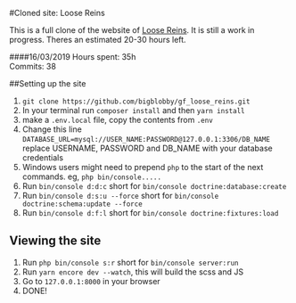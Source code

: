 #Cloned site: Loose Reins

This is a full clone of the website of [Loose Reins](https://www.loosereins.co.uk/). It is still a work in progress. Theres an estimated 20-30 hours left. 

####16/03/2019
Hours spent: 35h \
Commits: 38

##Setting up the site

1. `git clone https://github.com/bigblobby/gf_loose_reins.git`
2. In your terminal run `composer install` and then `yarn install`
3. make a `.env.local` file, copy the contents from `.env`
4. Change this line `DATABASE_URL=mysql://USER_NAME:PASSWORD@127.0.0.1:3306/DB_NAME` replace USERNAME, PASSWORD and DB_NAME with your database credentials
5. Windows users might need to prepend `php` to the start of the next commands. eg, `php bin/console.....` 
6. Run `bin/console d:d:c` short for `bin/console doctrine:database:create`
7. Run `bin/console d:s:u --force` short for `bin/console doctrine:schema:update --force`
8. Run `bin/console d:f:l` short for `bin/console doctrine:fixtures:load`

## Viewing the site

1. Run `php bin/console s:r` short for `bin/console server:run`
2. Run `yarn encore dev --watch`, this will build the scss and JS
3. Go to `127.0.0.1:8000` in your browser
4. DONE!